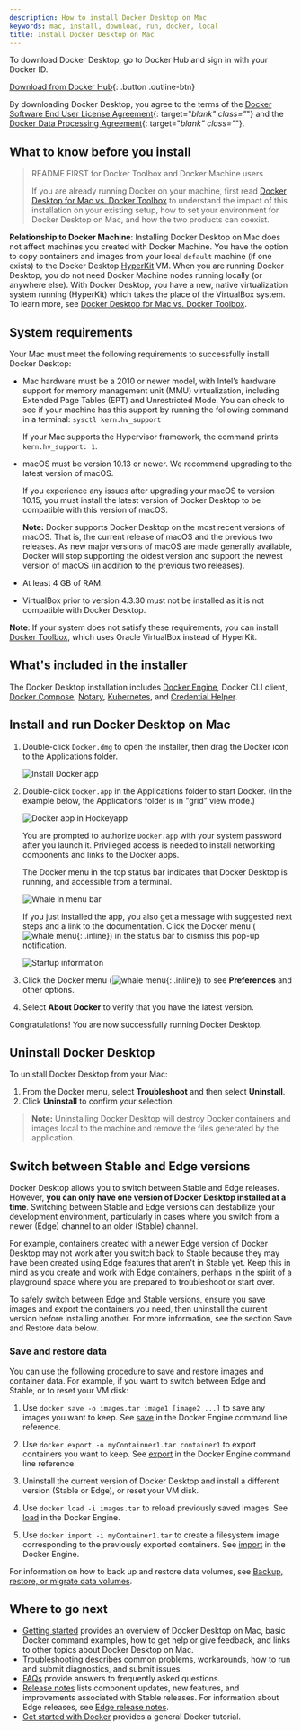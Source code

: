 ```yaml
---
description: How to install Docker Desktop on Mac
keywords: mac, install, download, run, docker, local
title: Install Docker Desktop on Mac
---
```


  To download Docker Desktop, go to Docker Hub and sign in with your Docker ID.

[Download from Docker Hub](https://hub.docker.com/?overlay=onboarding){: .button .outline-btn}

By downloading Docker Desktop, you agree to the terms of the [Docker Software End User License Agreement](https://www.docker.com/legal/docker-software-end-user-license-agreement){: target="_blank" class="_"} and the [Docker Data Processing Agreement](https://www.docker.com/legal/data-processing-agreement){: target="_blank" class="_"}.

## What to know before you install

> README FIRST for Docker Toolbox and Docker Machine users
>
>If you are already running Docker on your machine, first read
[Docker Desktop for Mac vs. Docker Toolbox](docker-toolbox.md) to understand the
impact of this installation on your existing setup, how to set your environment
for Docker Desktop on Mac, and how the two products can coexist.

**Relationship to Docker Machine**: Installing Docker Desktop on Mac does not affect machines you created with Docker Machine. You have the option to copy containers and images from your local `default` machine (if one exists) to the Docker Desktop [HyperKit](https://github.com/docker/HyperKit/) VM. When
you are running Docker Desktop, you do not need Docker Machine nodes running locally (or anywhere else). With Docker Desktop, you have a new, native
virtualization system running (HyperKit) which takes the place of the
VirtualBox system. To learn more, see [Docker Desktop for Mac vs. Docker Toolbox](docker-toolbox.md).

## System requirements

Your Mac must meet the following requirements to successfully install Docker Desktop:

- Mac hardware must be a 2010 or newer model, with Intel’s hardware support for memory management unit (MMU) virtualization, including Extended Page Tables (EPT) and Unrestricted Mode. You can check to see if your machine has this support by running the following command in a terminal: `sysctl kern.hv_support`

  If your Mac supports the Hypervisor framework, the command prints `kern.hv_support: 1`.

- macOS must be version 10.13 or newer. We recommend upgrading to the latest version of macOS.

  If you experience any issues after upgrading your macOS to version 10.15, you must install the latest version of Docker Desktop to be compatible with this version of macOS.

  **Note:** Docker supports Docker Desktop on the most recent versions of macOS. That is, the current release of macOS and the previous two releases. As new major versions of macOS are made generally available, Docker will stop supporting the oldest version and support the newest version of macOS (in addition to the previous two releases).

- At least 4 GB of RAM.

- VirtualBox prior to version 4.3.30 must not be installed as it is not compatible with Docker Desktop.

**Note**: If your system does not satisfy these requirements, you can install [Docker Toolbox](/toolbox/overview.md), which uses Oracle VirtualBox instead of HyperKit.

## What's included in the installer

The Docker Desktop installation includes
  [Docker Engine](/install/), Docker CLI client,
  [Docker Compose](/compose/), [Notary](/notary/getting_started/), [Kubernetes](https://github.com/kubernetes/kubernetes/), and [Credential Helper](https://github.com/docker/docker-credential-helpers/).

## Install and run Docker Desktop on Mac

1. Double-click `Docker.dmg` to open the installer, then drag the Docker icon to
    the Applications folder.

      ![Install Docker app](images/docker-app-drag.png)

2. Double-click `Docker.app` in the Applications folder to start Docker. (In the example below, the Applications folder is in "grid" view mode.)

    ![Docker app in Hockeyapp](images/docker-app-in-apps.png)

    You are prompted to authorize `Docker.app` with your system password after you launch it.
    Privileged access is needed to install networking components and links to the Docker apps.

    The Docker menu in the top status bar indicates that Docker Desktop is running, and accessible from a terminal.

      ![Whale in menu bar](images/whale-in-menu-bar.png)

    If you just installed the app, you also get a message with suggested
    next steps and a link to the documentation. Click the Docker menu (![whale
    menu](images/whale-x.png){: .inline}) in the status bar to
    dismiss this pop-up notification.

      ![Startup information](images/mac-install-success.png)

3. Click the Docker menu (![whale menu](images/whale-x.png){: .inline}) to see
**Preferences** and other options.

4. Select **About Docker** to verify that you have the latest version.

Congratulations! You are now successfully running Docker Desktop.

## Uninstall Docker Desktop

To unistall Docker Desktop from your Mac:

1. From the Docker menu, select **Troubleshoot** and then select **Uninstall**.
2. Click **Uninstall** to confirm your selection.

> **Note:** Uninstalling Docker Desktop will destroy Docker containers and images local to the machine and remove the files generated by the application.

## Switch between Stable and Edge versions

Docker Desktop allows you to switch between Stable and Edge releases. However, **you can only have one version of Docker Desktop installed at a time**. Switching between Stable and Edge versions can destabilize your development environment, particularly in cases where you switch from a newer (Edge) channel to an older (Stable) channel.

For example, containers created with a newer Edge version of Docker Desktop may
not work after you switch back to Stable because they may have been created
using Edge features that aren't in Stable yet. Keep this in mind as
you create and work with Edge containers, perhaps in the spirit of a playground
space where you are prepared to troubleshoot or start over.

To safely switch between Edge and Stable versions, ensure you save images and export the containers you need, then uninstall the current version before installing another. For more information, see the section Save and Restore data below.

### Save and restore data

You can use the following procedure to save and restore images and container data. For example, if you want to switch between Edge and Stable, or to reset your VM disk:

1. Use `docker save -o images.tar image1 [image2 ...]` to save any images you
    want to keep. See [save](/engine/reference/commandline/save) in the Docker
    Engine command line reference.

2. Use `docker export -o myContainner1.tar container1` to export containers you
    want to keep. See [export](/engine/reference/commandline/export) in the
    Docker Engine command line reference.

3. Uninstall the current version of Docker Desktop and install a different version (Stable or Edge), or reset your VM disk.

4. Use `docker load -i images.tar` to reload previously saved images. See
    [load](/engine/reference/commandline/load) in the Docker Engine.

5. Use `docker import -i myContainer1.tar` to create a filesystem image
    corresponding to the previously exported containers. See
    [import](/engine/reference/commandline/import) in the Docker Engine.

For information on how to back up and restore data volumes, see [Backup, restore, or migrate data volumes](/storage/volumes/#backup-restore-or-migrate-data-volumes).

## Where to go next

- [Getting started](index.md) provides an overview of Docker Desktop on Mac, basic Docker command examples, how to get help or give feedback, and links to other topics about Docker Desktop on Mac.
- [Troubleshooting](troubleshoot.md) describes common problems, workarounds, how
  to run and submit diagnostics, and submit issues.
- [FAQs](faqs.md) provide answers to frequently asked questions.
- [Release notes](release-notes.md) lists component updates, new features, and
  improvements associated with Stable releases. For information about Edge releases, see [Edge release
  notes](edge-release-notes.md).
- [Get started with Docker](/get-started/) provides a general Docker tutorial.